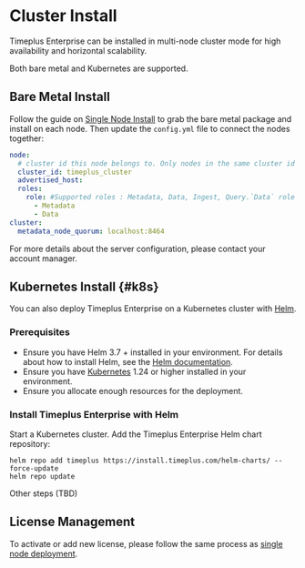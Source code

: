 # Cluster Install
Timeplus Enterprise can be installed in multi-node cluster mode for high availability and horizontal scalability.

Both bare metal and Kubernetes are supported.

## Bare Metal Install

Follow the guide on [Single Node Install](singlenode_install) to grab the bare metal package and install on each node. Then update the `config.yml` file to connect the nodes together:

```yaml
node:
  # cluster id this node belongs to. Only nodes in the same cluster id can form a cluster
  cluster_id: timeplus_cluster
  advertised_host:
  roles:
    role: #Supported roles : Metadata, Data, Ingest, Query.`Data` role contains both `Ingest and Query` roles
      - Metadata
      - Data
cluster:
  metadata_node_quorum: localhost:8464
```
For more details about the server configuration, please contact your account manager.

## Kubernetes Install {#k8s}

You can also deploy Timeplus Enterprise on a Kubernetes cluster with [Helm](https://helm.sh/).

### Prerequisites
* Ensure you have Helm 3.7 + installed in your environment. For details about how to install Helm, see the [Helm documentation](https://helm.sh/docs/intro/install/).
* Ensure you have [Kubernetes](https://kubernetes.io/) 1.24 or higher installed in your environment.
* Ensure you allocate enough resources for the deployment.

### Install Timeplus Enterprise with Helm
Start a Kubernetes cluster.
Add the Timeplus Enterprise Helm chart repository:
```shell
helm repo add timeplus https://install.timeplus.com/helm-charts/ --force-update
helm repo update
```
Other steps (TBD)

## License Management
To activate or add new license, please follow the same process as [single node deployment](singlenode_install#license).

